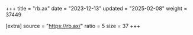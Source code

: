 +++
title = "rb.ax"
date = "2023-12-13"
updated = "2025-02-08"
weight = 37449

[extra]
source = "https://rb.ax/"
ratio = 5
size = 37
+++
